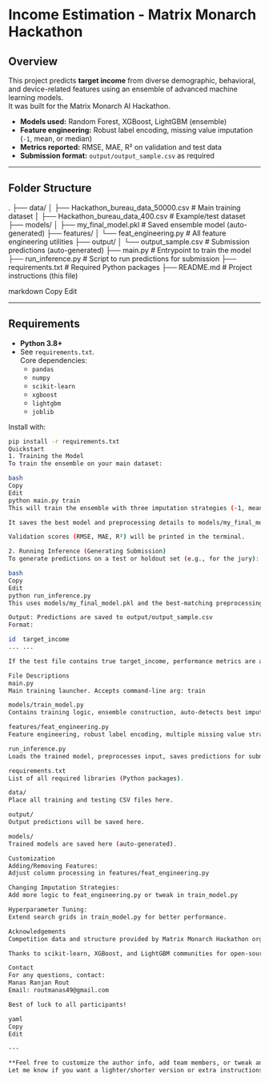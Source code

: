 # Income Estimation - Matrix Monarch Hackathon

## Overview

This project predicts **target income** from diverse demographic, behavioral, and device-related features using an ensemble of advanced machine learning models.  
It was built for the Matrix Monarch AI Hackathon.

- **Models used:** Random Forest, XGBoost, LightGBM (ensemble)
- **Feature engineering:** Robust label encoding, missing value imputation (`-1`, mean, or median)
- **Metrics reported:** RMSE, MAE, R² on validation and test data
- **Submission format:** `output/output_sample.csv` as required

---

## Folder Structure

.
├── data/
│ ├── Hackathon_bureau_data_50000.csv # Main training dataset
│ ├── Hackathon_bureau_data_400.csv # Example/test dataset
├── models/
│ ├── my_final_model.pkl # Saved ensemble model (auto-generated)
├── features/
│ └── feat_engineering.py # All feature engineering utilities
├── output/
│ └── output_sample.csv # Submission predictions (auto-generated)
├── main.py # Entrypoint to train the model
├── run_inference.py # Script to run predictions for submission
├── requirements.txt # Required Python packages
├── README.md # Project instructions (this file)

markdown
Copy
Edit

---

## Requirements

- **Python 3.8+**
- See `requirements.txt`.  
  Core dependencies:
  - `pandas`
  - `numpy`
  - `scikit-learn`
  - `xgboost`
  - `lightgbm`
  - `joblib`

Install with:

```bash
pip install -r requirements.txt
Quickstart
1. Training the Model
To train the ensemble on your main dataset:

bash
Copy
Edit
python main.py train
This will train the ensemble with three imputation strategies (-1, mean, median).

It saves the best model and preprocessing details to models/my_final_model.pkl.

Validation scores (RMSE, MAE, R²) will be printed in the terminal.

2. Running Inference (Generating Submission)
To generate predictions on a test or holdout set (e.g., for the jury):

bash
Copy
Edit
python run_inference.py
This uses models/my_final_model.pkl and the best-matching preprocessing.

Output: Predictions are saved to output/output_sample.csv
Format:

id	target_income
...	...

If the test file contains true target_income, performance metrics are also printed.

File Descriptions
main.py
Main training launcher. Accepts command-line arg: train

models/train_model.py
Contains training logic, ensemble construction, auto-detects best imputation strategy.

features/feat_engineering.py
Feature engineering, robust label encoding, multiple missing value strategies.

run_inference.py
Loads the trained model, preprocesses input, saves predictions for submission.

requirements.txt
List of all required libraries (Python packages).

data/
Place all training and testing CSV files here.

output/
Output predictions will be saved here.

models/
Trained models are saved here (auto-generated).

Customization
Adding/Removing Features:
Adjust column processing in features/feat_engineering.py

Changing Imputation Strategies:
Add more logic to feat_engineering.py or tweak in train_model.py

Hyperparameter Tuning:
Extend search grids in train_model.py for better performance.

Acknowledgements
Competition data and structure provided by Matrix Monarch Hackathon organizers.

Thanks to scikit-learn, XGBoost, and LightGBM communities for open-source tools.

Contact
For any questions, contact:
Manas Ranjan Rout
Email: routmanas49@gmail.com

Best of luck to all participants!

yaml
Copy
Edit

---

**Feel free to customize the author info, add team members, or tweak any details as needed!**  
Let me know if you want a lighter/shorter version or extra instructions (for AWS, etc).